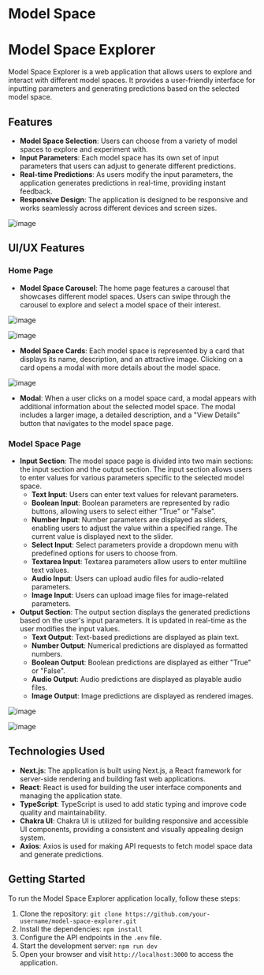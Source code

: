 # Model Space 

# Model Space Explorer

Model Space Explorer is a web application that allows users to explore and interact with different model spaces. It provides a user-friendly interface for inputting parameters and generating predictions based on the selected model space.

## Features

- **Model Space Selection**: Users can choose from a variety of model spaces to explore and experiment with.
- **Input Parameters**: Each model space has its own set of input parameters that users can adjust to generate different predictions.
- **Real-time Predictions**: As users modify the input parameters, the application generates predictions in real-time, providing instant feedback.
- **Responsive Design**: The application is designed to be responsive and works seamlessly across different devices and screen sizes.

![image](https://github.com/Devesh21700Kumar/Model-space/assets/59202075/53a9580b-2c03-4c54-bf55-c9607275a0a1)


## UI/UX Features

### Home Page

- **Model Space Carousel**: The home page features a carousel that showcases different model spaces. Users can swipe through the carousel to explore and select a model space of their interest. 

 ![image](https://github.com/Devesh21700Kumar/Model-space/assets/59202075/8c400aa6-bf21-4830-88cb-14e002cbca19)


![image](https://github.com/Devesh21700Kumar/Model-space/assets/59202075/c1b08607-6ae8-4d28-8704-b80bbb31d41d)

- **Model Space Cards**: Each model space is represented by a card that displays its name, description, and an attractive image. Clicking on a card opens a modal with more details about the model space.

![image](https://github.com/Devesh21700Kumar/Model-space/assets/59202075/b58dbe66-1e7b-4fab-865c-b416f46e06e5)


- **Modal**: When a user clicks on a model space card, a modal appears with additional information about the selected model space. The modal includes a larger image, a detailed description, and a "View Details" button that navigates to the model space page.

### Model Space Page

- **Input Section**: The model space page is divided into two main sections: the input section and the output section. The input section allows users to enter values for various parameters specific to the selected model space.
  - **Text Input**: Users can enter text values for relevant parameters.
  - **Boolean Input**: Boolean parameters are represented by radio buttons, allowing users to select either "True" or "False".
  - **Number Input**: Number parameters are displayed as sliders, enabling users to adjust the value within a specified range. The current value is displayed next to the slider.
  - **Select Input**: Select parameters provide a dropdown menu with predefined options for users to choose from.
  - **Textarea Input**: Textarea parameters allow users to enter multiline text values.
  - **Audio Input**: Users can upload audio files for audio-related parameters.
  - **Image Input**: Users can upload image files for image-related parameters.
- **Output Section**: The output section displays the generated predictions based on the user's input parameters. It is updated in real-time as the user modifies the input values.
  - **Text Output**: Text-based predictions are displayed as plain text.
  - **Number Output**: Numerical predictions are displayed as formatted numbers.
  - **Boolean Output**: Boolean predictions are displayed as either "True" or "False".
  - **Audio Output**: Audio predictions are displayed as playable audio files.
  - **Image Output**: Image predictions are displayed as rendered images.

![image](https://github.com/Devesh21700Kumar/Model-space/assets/59202075/a6ce800f-1a9c-4ea9-a877-08b9c0270775)

![image](https://github.com/Devesh21700Kumar/Model-space/assets/59202075/e74d9b17-6c29-4626-abd5-2dcee2aa9b44)


## Technologies Used

- **Next.js**: The application is built using Next.js, a React framework for server-side rendering and building fast web applications.
- **React**: React is used for building the user interface components and managing the application state.
- **TypeScript**: TypeScript is used to add static typing and improve code quality and maintainability.
- **Chakra UI**: Chakra UI is utilized for building responsive and accessible UI components, providing a consistent and visually appealing design system.
- **Axios**: Axios is used for making API requests to fetch model space data and generate predictions.

## Getting Started

To run the Model Space Explorer application locally, follow these steps:

1. Clone the repository: `git clone https://github.com/your-username/model-space-explorer.git`
2. Install the dependencies: `npm install`
3. Configure the API endpoints in the `.env` file.
4. Start the development server: `npm run dev`
5. Open your browser and visit `http://localhost:3000` to access the application.
